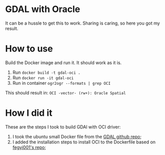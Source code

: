# GDAL with Oracle
It can be a hussle to get this to work.
Sharing is caring, so here you got my result.

# How to use
Build the Docker image and run it.
It should work as it is.

1. Run `docker build -t gdal-oci .`
2. Run `docker run -it gdal-oci`
3. Run in container `ogr2ogr --formats | grep OCI`

This should result in: `OCI -vector- (rw+): Oracle Spatial`

# How I did it
These are the steps I took to build GDAl with OCI driver:

1. I took the ubuntu small Docker file from the [GDAL github repo](https://github.com/OSGeo/gdal/blob/master/docker/ubuntu-small/Dockerfile);
2. I added the installation steps to install OCI to the Dockerfile based on [fegyi001's repo](https://github.com/fegyi001/docker-gdal-oci);

